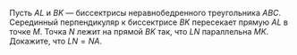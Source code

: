 Пусть $AL$ и $BK$ — биссектрисы неравнобедренного треугольника $ABC$. Серединный перпендикуляр к биссектрисе $BK$ пересекает прямую $AL$ в точке $M$. Точка $N$ лежит на прямой $BK$ так, что $LN$ параллельна $MK$. Докажите, что $LN=NA$.